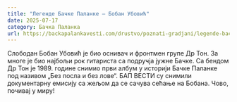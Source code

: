 ```yaml
---
title: "Легенде Бачке Паланке – Бобан Убовић"
date: 2025-07-17
category: Бачка Паланка
url: https://backapalankavesti.com/drustvo/poznati-gradjani/legende-backe-palanke-boban-ubovic-2/
---
```


Слободан Бобан Убовић је био оснивач и фронтмен групе Др Тон. За многе је био најбољи рок гитариста са подручја јужне Бачке. Са бендом Др Тон је 1989. године снимио први албум у историји Бачке Паланке под називом „Без посла и без лове“. БАП ВЕСТИ су снимили документарну емисију са жељом да се сачува сећање на Бобана. Чово, почивај у миру!
